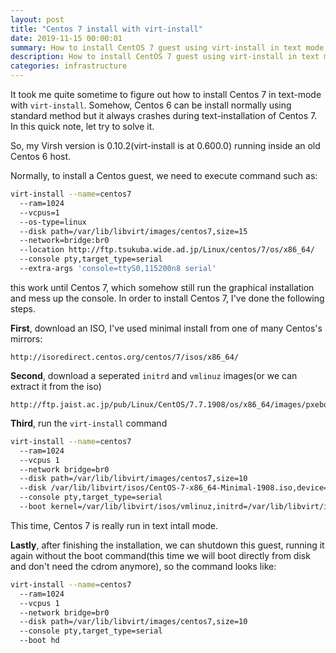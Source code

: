 ```yaml
---
layout: post
title: "Centos 7 install with virt-install"
date: 2019-11-15 00:00:01
summary: How to install CentOS 7 guest using virt-install in text mode
description: How to install CentOS 7 guest using virt-install in text mode
categories: infrastructure
---
```


It took me quite sometime to figure out how to install Centos 7 in text-mode with `virt-install`. 
Somehow, Centos 6 can be install normally using standard method but it always crashes during text-installation of Centos 7. In this quick note, let try to solve it.

So, my Virsh version is 0.10.2(virt-install is at 0.600.0) running inside an old Centos 6 host.

Normally, to install a Centos guest, we need to execute command such as:

~~~bash
virt-install --name=centos7 
  --ram=1024 
  --vcpus=1 
  --os-type=linux
  --disk path=/var/lib/libvirt/images/centos7,size=15 
  --network=bridge:br0 
  --location http://ftp.tsukuba.wide.ad.jp/Linux/centos/7/os/x86_64/ 
  --console pty,target_type=serial 
  --extra-args 'console=ttyS0,115200n8 serial'
~~~

this work until Centos 7, which somehow still run the graphical installation and mess up the console. In order to install Centos 7, I've done the following steps.

__First__, download an ISO, I've used minimal install from one of many Centos's mirrors:

```
http://isoredirect.centos.org/centos/7/isos/x86_64/
```

__Second__, download a seperated `initrd` and `vmlinuz` images(or we can extract it from the iso)

```
http://ftp.jaist.ac.jp/pub/Linux/CentOS/7.7.1908/os/x86_64/images/pxeboot/
```

__Third__, run the `virt-install` command

~~~bash
virt-install --name=centos7 
  --ram=1024 
  --vcpus 1 
  --network bridge=br0 
  --disk path=/var/lib/libvirt/images/centos7,size=10 
  --disk /var/lib/libvirt/isos/CentOS-7-x86_64-Minimal-1908.iso,device=cdrom 
  --console pty,target_type=serial 
  --boot kernel=/var/lib/libvirt/isos/vmlinuz,initrd=/var/lib/libvirt/isos/initrd.img,kernel_args="earlyprintk=serial console=ttyS0"
~~~

This time, Centos 7 is really run in text intall mode.

__Lastly__, after finishing the installation, we can shutdown this guest, running it again without the boot command(this time we will boot directly from disk and don't need the cdrom anymore), so the command looks like:

~~~bash
virt-install --name=centos7 
  --ram=1024 
  --vcpus 1 
  --network bridge=br0 
  --disk path=/var/lib/libvirt/images/centos7,size=10 
  --console pty,target_type=serial 
  --boot hd
~~~
